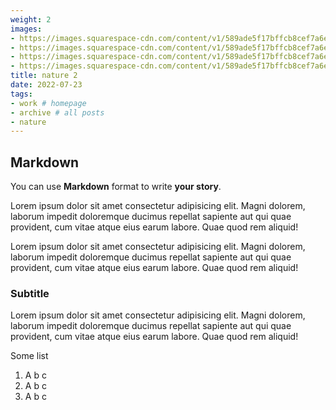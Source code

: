 ```yaml
---
weight: 2
images:
- https://images.squarespace-cdn.com/content/v1/589ade5f17bffcb8cef7a6e6/1489518435965-G3ZCNDVM7NB5T8P77P10/WP_20160718_16_15_12_Pro.jpg?format=1000w
- https://images.squarespace-cdn.com/content/v1/589ade5f17bffcb8cef7a6e6/1489518499990-B8J6EFWDK61FNAAZSDSJ/14556717_1297490436952047_8656810688913293201_o%5B1%5D.jpg?format=1000w
- https://images.squarespace-cdn.com/content/v1/589ade5f17bffcb8cef7a6e6/1489518340187-PN8AMCNVXKRH29ON6QK5/14590124_1297490623618695_8083520330771561083_o%5B1%5D.jpg?format=1000w
- https://images.squarespace-cdn.com/content/v1/589ade5f17bffcb8cef7a6e6/1489518749088-940ATAIT8IXB96W4QIWL/9b58fab865eb1d8a233904926bc67337.jpg?format=1000w
title: nature 2
date: 2022-07-23
tags:
- work # homepage
- archive # all posts
- nature
---
```


## Markdown

You can use **Markdown** format to write **your story**.

Lorem ipsum dolor sit amet consectetur adipisicing elit. Magni dolorem, laborum impedit doloremque ducimus repellat sapiente aut qui quae provident, cum vitae atque eius earum labore. Quae quod rem aliquid! 

Lorem ipsum dolor sit amet consectetur adipisicing elit. Magni dolorem, laborum impedit doloremque ducimus repellat sapiente aut qui quae provident, cum vitae atque eius earum labore. Quae quod rem aliquid!

### Subtitle

Lorem ipsum dolor sit amet consectetur adipisicing elit. Magni dolorem, laborum impedit doloremque ducimus repellat sapiente aut qui quae provident, cum vitae atque eius earum labore. Quae quod rem aliquid!

Some list

1. A b c
2. A b c
3. A b c 

